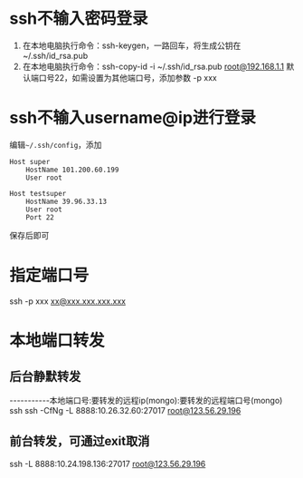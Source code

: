# ssh不输入密码登录
1. 在本地电脑执行命令：ssh-keygen，一路回车，将生成公钥在~/.ssh/id_rsa.pub
2. 在本地电脑执行命令：ssh-copy-id -i ~/.ssh/id_rsa.pub root@192.168.1.1 默认端口号22，如需设置为其他端口号，添加参数 -p xxx

# ssh不输入username@ip进行登录
编辑`~/.ssh/config`，添加

```
Host super
    HostName 101.200.60.199
    User root
    
Host testsuper
    HostName 39.96.33.13
    User root
    Port 22
```

保存后即可

# 指定端口号
ssh -p xxx xx@xxx.xxx.xxx.xxx      

# 本地端口转发
## 后台静默转发
-----------本地端口号:要转发的远程ip(mongo):要转发的远程端口号(mongo) ssh
ssh -CfNg -L 8888:10.26.32.60:27017 root@123.56.29.196
## 前台转发，可通过exit取消
ssh -L 8888:10.24.198.136:27017 root@123.56.29.196